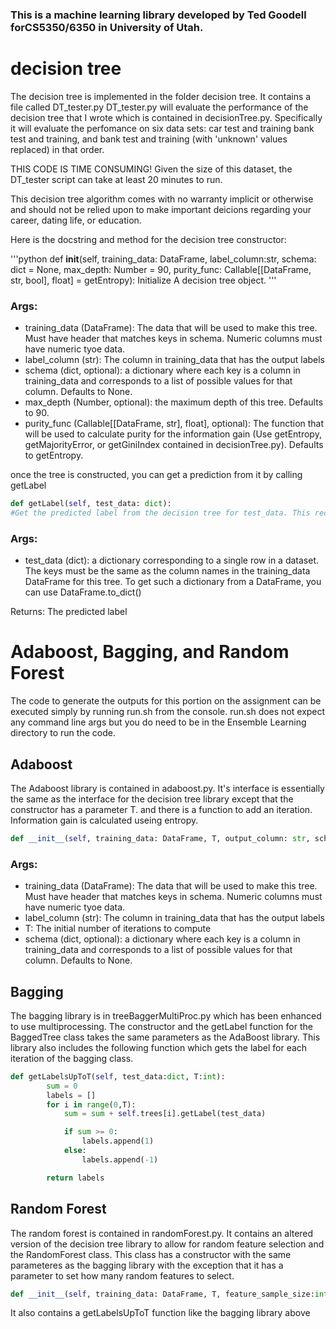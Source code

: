 ### This is a machine learning library developed by Ted Goodell forCS5350/6350 in University of Utah.

<h1> decision tree </h1>

The decision tree is implemented in the folder decision tree. It contains a file called DT_tester.py
DT_tester.py will evaluate the performance of the decision tree that I wrote which is contained in
decisionTree.py. Specifically it will evaluate the perfomance on six data sets: car test and training
bank test and training, and bank test and training (with 'unknown' values replaced) in that order.

THIS CODE IS TIME CONSUMING! Given the size of this dataset, the DT_tester script can take at least
20 minutes to run.

This decision tree algorithm comes with no warranty implicit or otherwise and should not be relied upon to make
important deicions regarding your career, dating life, or education.

Here is the docstring and method for the decision tree constructor:  

'''python
def __init__(self, training_data: DataFrame, label_column:str, schema: dict = None, max_depth: Number = 90, purity_func: Callable[[DataFrame, str, bool], float] = getEntropy):
        Initialize A decision tree object. 
'''

### Args:
* training_data (DataFrame): The data that will be used to make this tree. Must have header that matches keys in schema. Numeric columns must have numeric tyoe data.
* label_column (str): The column in training_data that has the output labels
* schema (dict, optional): a dictionary where each key is a column in training_data and corresponds to a list of possible values for that column. Defaults to None.
* max_depth (Number, optional): the maximum depth of this tree. Defaults to 90.
* purity_func (Callable[[DataFrame, str], float], optional): The function that will be used to calculate purity for the information gain (Use getEntropy, getMajorityError, or getGiniIndex contained in decisionTree.py). Defaults to getEntropy.
        
once the tree is constructed, you can get a prediction from it by calling getLabel
```python
def getLabel(self, test_data: dict):
#Get the predicted label from the decision tree for test_data. This recursively calls get_label on this tree's root node
```

### Args:
  * test_data (dict): a dictionary corresponding to a single row in a dataset. The keys must be the same as the column names in the training_data DataFrame for this tree. To get such a dictionary from a DataFrame, you can use DataFrame.to_dict()

Returns: The predicted label
        
# Adaboost, Bagging, and Random Forest

The code to generate the outputs for this portion on the assignment can be executed simply by running run.sh from the console. run.sh does not expect any command line args but you do need to be in the Ensemble Learning directory to run the code.  

## Adaboost
The Adaboost library is contained in adaboost.py. It's interface is essentially the same as the interface for the decision tree library except that the constructor has a parameter T. and there is a function to add an iteration. Information gain is calculated useing entropy.

```python
def __init__(self, training_data: DataFrame, T, output_column: str, schema: dict):
```
### Args:
* training_data (DataFrame): The data that will be used to make this tree. Must have header that matches keys in schema. Numeric columns must have numeric tyoe data.
* label_column (str): The column in training_data that has the output labels
* T: The initial number of iterations to compute
* schema (dict, optional): a dictionary where each key is a column in training_data and corresponds to a list of possible values for that column. Defaults to None.

## Bagging
The bagging library is in treeBaggerMultiProc.py which has been enhanced to use multiprocessing. The constructor and the getLabel function for the BaggedTree class takes the same parameters as the AdaBoost library. This library also includes the following function which gets the label for each iteration of the bagging class.

```python
def getLabelsUpToT(self, test_data:dict, T:int):
        sum = 0
        labels = []
        for i in range(0,T):
            sum = sum + self.trees[i].getLabel(test_data)

            if sum >= 0:
                labels.append(1)
            else:
                labels.append(-1)

        return labels
```

## Random Forest
The random forest is contained in randomForest.py. It contains an altered version of the decision tree library to allow for random feature selection and the RandomForest class. This class has a constructor with the same parameteres as the bagging library with the exception that it has a parameter to set how many random features to select.  

```python
def __init__(self, training_data: DataFrame, T, feature_sample_size:int, output_column: str, schema: dict):
```

 It also contains a getLabelsUpToT function like the bagging library above